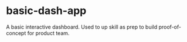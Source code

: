 # basic-dash-app
A basic interactive dashboard. Used to up skill as prep to build proof-of-concept for product team.
